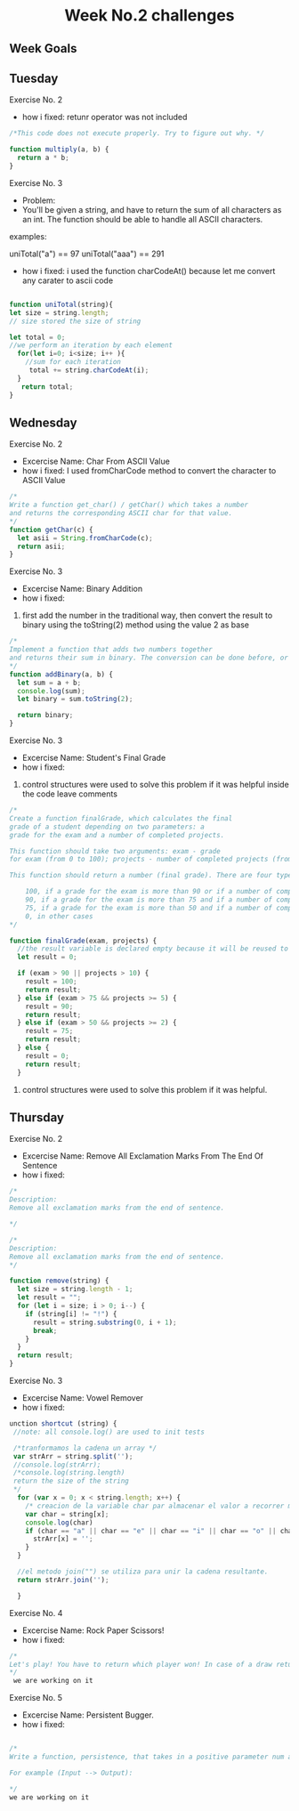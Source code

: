 <h1 align="center">Week No.2 challenges</h1>

<h2>Week Goals</h2>
<h2>Tuesday</h2>

Exercise No. 2

- how i fixed: retunr operator was not included

```javascript
/*This code does not execute properly. Try to figure out why. */

function multiply(a, b) {
  return a * b;
}
```

Exercise No. 3

- Problem:
- You'll be given a string, and have to return the sum of all
  characters as an int. The function should be able to handle all ASCII characters.

examples:

uniTotal("a") == 97 uniTotal("aaa") == 291

- how i fixed: i used the function charCodeAt() because let me convert any carater to ascii code

```javasCript

function uniTotal(string){
let size = string.length;
// size stored the size of string

let total = 0;
//we perform an iteration by each element
  for(let i=0; i<size; i++ ){
    //sum for each iteration
     total += string.charCodeAt(i);
  }
   return total;
}
```

## Wednesday

Exercise No. 2

- Excercise Name: Char From ASCII Value
- how i fixed: I used fromCharCode method to convert the character to ASCII Value

```javascript
/*
Write a function get_char() / getChar() which takes a number
and returns the corresponding ASCII char for that value.
*/
function getChar(c) {
  let asii = String.fromCharCode(c);
  return asii;
}
```

Exercise No. 3

- Excercise Name: Binary Addition
- how i fixed:

1. first add the number in the traditional way, then convert the result to binary using the toString(2) method using the value 2 as base

```javascript
/*
Implement a function that adds two numbers together 
and returns their sum in binary. The conversion can be done before, or after the addition.
*/
function addBinary(a, b) {
  let sum = a + b;
  console.log(sum);
  let binary = sum.toString(2);

  return binary;
}
```

Exercise No. 3

- Excercise Name: Student's Final Grade
- how i fixed:

1. control structures were used to solve this problem if it was helpful inside the code leave comments

```javascript
/*
Create a function finalGrade, which calculates the final
grade of a student depending on two parameters: a
grade for the exam and a number of completed projects.

This function should take two arguments: exam - grade
for exam (from 0 to 100); projects - number of completed projects (from 0 and above);

This function should return a number (final grade). There are four types of final grades:

    100, if a grade for the exam is more than 90 or if a number of completed projects more than 10.
    90, if a grade for the exam is more than 75 and if a number of completed projects is minimum 5.
    75, if a grade for the exam is more than 50 and if a number of completed projects is minimum 2.
    0, in other cases
*/

function finalGrade(exam, projects) {
  //the result variable is declared empty because it will be reused to overload its value
  let result = 0;

  if (exam > 90 || projects > 10) {
    result = 100;
    return result;
  } else if (exam > 75 && projects >= 5) {
    result = 90;
    return result;
  } else if (exam > 50 && projects >= 2) {
    result = 75;
    return result;
  } else {
    result = 0;
    return result;
  }
```

1. control structures were used to solve this problem if it was helpful.

## Thursday

Exercise No. 2

- Excercise Name: Remove All Exclamation Marks From The End Of Sentence
- how i fixed:

```javascript
/*
Description:
Remove all exclamation marks from the end of sentence.

*/

/*
Description:
Remove all exclamation marks from the end of sentence.
*/

function remove(string) {
  let size = string.length - 1;
  let result = "";
  for (let i = size; i > 0; i--) {
    if (string[i] != "!") {
      result = string.substring(0, i + 1);
      break;
    }
  }
  return result;
}
```

Exercise No. 3

- Excercise Name: Vowel Remover
- how i fixed:

```javascript
unction shortcut (string) {
 //note: all console.log() are used to init tests

 /*tranformamos la cadena un array */
 var strArr = string.split('');
 //console.log(strArr);
 /*console.log(string.length)
 return the size of the string
 */
  for (var x = 0; x < string.length; x++) {
    /* creacion de la variable char par almacenar el valor a recorrer mediante su indice */
    var char = string[x];
    console.log(char)
    if (char == "a" || char == "e" || char == "i" || char == "o" || char == "u") {
      strArr[x] = '';
    }
  }

  //el metodo join("") se utiliza para unir la cadena resultante.
  return strArr.join('');

  }
```

Exercise No. 4

- Excercise Name: Rock Paper Scissors!
- how i fixed:

```javascript
/*
Let's play! You have to return which player won! In case of a draw return Draw!.
*/
 we are working on it

```

Exercise No. 5

- Excercise Name: Persistent Bugger.
- how i fixed:

```javascript

/*
Write a function, persistence, that takes in a positive parameter num and returns its multiplicative persistence, which is the number of times you must multiply the digits in num until you reach a single digit.

For example (Input --> Output):

*/
we are working on it

```
